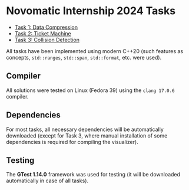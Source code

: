 # Novomatic Internship 2024 Tasks

- [Task 1: Data Compression](t1-data-compression)
- [Task 2: Ticket Machine](t2-ticket-machine)
- [Task 3: Collision Detection](t3-collision-detection)

All tasks have been implemented using modern C++20 (such features as concepts, `std::ranges`, `std::span`,
`std::format`, etc. were used).

## Compiler

All solutions were tested on Linux (Fedora 39) using the `clang 17.0.6` compiler.

## Dependencies

For most tasks, all necessary dependencies will be automatically downloaded
(except for Task 3, where manual installation of some dependencies is required for
compiling the visualizer).

## Testing

The **GTest 1.14.0** framework was used for testing (it will be downloaded automatically in case of all tasks).
